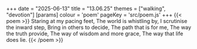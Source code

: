 +++
date = "2025-06-13"
title = "13.06.25"
themes = ["walking", "devotion"]
[params]
  colour = 'poem'
  pageKey = 'src/poem.js'
+++
{{< poem >}}
Staring at my pacing feet,
The world is whistling by,
I scrutinise the inward step,
Bring in others to decide,
The path that is for me,
The way the truth provide,
The way of wisdom and more grace,
The way that life does lie.
{{< /poem >}}